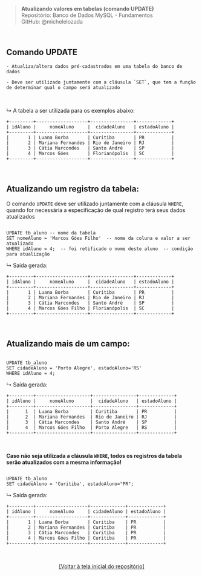 > **Atualizando valores em tabelas (comando UPDATE)**     
> Repositório: Banco de Dados MySQL - Fundamentos    
> GitHub: @michelelozada
&nbsp;
     
&nbsp;  
## Comando UPDATE
```
- Atualiza/altera dados pré-cadastrados em uma tabela do banco de dados

- Deve ser utilizado juntamente com a cláusula `SET`, que tem a função de determinar qual o campo será atualizado
```
  
&nbsp;

↳ A tabela a ser utilizada para os exemplos abaixo:
```
+---------+-------------------+----------------+-------------+
| idAluno |     nomeAluno     |  cidadeAluno   | estadoAluno |
+---------+-------------------+----------------+-------------+
|       1 | Luana Borba       | Curitiba       | PR          |
|       2 | Mariana Fernandes | Rio de Janeiro | RJ          |
|       3 | Cátia Marcondes   | Santo André    | SP          |
|       4 | Marcos Góes       | Florianópolis  | SC          |
+---------+-------------------+----------------+-------------+

```
&nbsp;

## Atualizando um registro da tabela:
O comando `UPDATE` deve ser utilizado juntamente com a cláusula `WHERE`, quando for necessária a especificação de qual registro terá seus dados atualizados

```mysql

UPDATE tb_aluno -- nome da tabela
SET nomeAluno = 'Marcos Góes Filho'  -- nome da coluna e valor a ser atualizado
WHERE idAluno = 4;  -- foi retificado o nome deste aluno  -- condição para atualização
```

↳ Saída gerada: 
```
+---------+-------------------+----------------+-------------+
| idAluno |     nomeAluno     |  cidadeAluno   | estadoAluno |
+---------+-------------------+----------------+-------------+
|       1 | Luana Borba       | Curitiba       | PR          |
|       2 | Mariana Fernandes | Rio de Janeiro | RJ          |
|       3 | Cátia Marcondes   | Santo André    | SP          |
|       4 | Marcos Góes Filho | Florianópolis  | SC          |
+---------+-------------------+----------------+-------------+
```
&nbsp;

## Atualizando mais de um campo:

```mysql

UPDATE tb_aluno 
SET cidadeAluno = 'Porto Alegre', estadoAluno='RS' 
WHERE idAluno = 4; 
```

↳ Saída gerada: 
```
+---------+--------------------+----------------+-------------+
| idAluno |     nomeAluno      |  cidadeAluno   | estadoAluno |
+---------+--------------------+----------------+-------------+
|      1  | Luana Borba        | Curitiba       | PR          |
|      2  | Mariana Fernandes  | Rio de Janeiro | RJ          |
|      3  | Cátia Marcondes    | Santo André    | SP          |
|      4  | Marcos Góes Filho  | Porto Alegre   | RS          |
+---------+--------------------+----------------+-------------+

```
&nbsp;
  
**Caso não seja utilizada a cláusula `WHERE`, todos os registros da tabela serão atualizados com a mesma informação!**

```mysql

UPDATE tb_aluno 
SET cidadeAluno = 'Curitiba', estadoAluno="PR";
```

↳ Saída gerada: 
```
+---------+-------------------+-------------+-------------+
| idAluno |     nomeAluno     | cidadeAluno | estadoAluno |
+---------+-------------------+-------------+-------------+
|       1 | Luana Borba       | Curitiba    | PR          |
|       2 | Mariana Fernandes | Curitiba    | PR          |
|       3 | Cátia Marcondes   | Curitiba    | PR          |
|       4 | Marcos Góes Filho | Curitiba    | PR          |
+---------+-------------------+-------------+-------------+
```

&nbsp;

<div align="center">
<a href="https://github.com/michelelozada/MySQL-Study-Notes">[Voltar à tela inicial do repositório]</a>
</div>